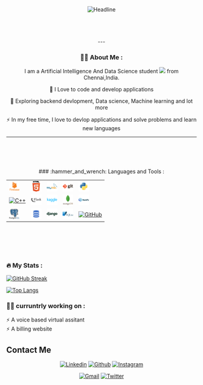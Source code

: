 
 <div align=center>
        <img src="https://readme-typing-svg.herokuapp.com?color=%236FDA44&size=32&center=true&vCenter=true&width=600&height=50&lines=Hi+there+I'm+Arjun+%F0%9F%91%8B;AI+and+DATA+SCIENCE+Student;machine-Learning+Engineer;Problem+Solver;backend+engineer" alt="Headline" />
 </div>
 <br>
 <br>
 <br>
 <br>



<div align=center>
---

### :woman_technologist: About Me :

I am a Artificial Intelligence And Data Science student <img src="https://media.giphy.com/media/WUlplcMpOCEmTGBtBW/giphy.gif" width="30"> from Chennai,India.

:telescope: I Love to code and develop applications 
 
:seedling: Exploring backend devlopment, Data science, Machine learning and lot more
 
:zap: In my free time, I love to devlop applications and solve problems and learn new languages

---
</div>
<br>
<br>
<br>
<br>

<div align=center>
### :hammer_and_wrench: Languages and Tools :
    
<table>
   <tbody>
       <tr>
            <td><a href="#"><img alt="Firebase" title="Firebase" height="28px"
                        src="https://github.com/devicons/devicon/blob/master/icons/firebase/firebase-plain-wordmark.svg" /></a>
            </td>
            <td><a href="#"><img alt="HTML5" title="HTML5" height="28px"
                        src="https://raw.githubusercontent.com/github/explore/80688e429a7d4ef2fca1e82350fe8e3517d3494d/topics/html/html.png" /></a>
            </td>
            <td><a href="#"><img alt="mysql" title="mysql" height="28px"
                        src="https://github.com/devicons/devicon/blob/master/icons/mysql/mysql-original-wordmark.svg" /></a>
            </td>
            <td><a href="#"><img alt="git" title="git" height="28px"
                        src="https://github.com/devicons/devicon/blob/master/icons/git/git-original-wordmark.svg" /></a>
            </td>
            <td><a href="#"><img alt="Python" title="Python" height="28px"
                        src="https://raw.githubusercontent.com/github/explore/80688e429a7d4ef2fca1e82350fe8e3517d3494d/topics/python/python.png" /></a>
            </td>
       </tr>
       <tr>
            <td><a href="#"><img alt="C++" title="C++" height="28px"
                        src="https://img.icons8.com/color/48/000000/c-plus-plus-logo.png" /></a></td>
            <td><a href="#"><img alt="flask" title="flask" height="28px"
                        src="https://github.com/devicons/devicon/blob/master/icons/flask/flask-original-wordmark.svg" /></a></td>
            <td><a href="#"><img alt="kaggle" title="kaggle" height="28px"
                        src="https://github.com/devicons/devicon/blob/master/icons/kaggle/kaggle-original-wordmark.svg" /></a></td>
            <td><a href="#"><img alt="mongo" title="mongo" height="28px"
                        src="https://github.com/devicons/devicon/blob/master/icons/mongodb/mongodb-original-wordmark.svg" /></a>
            </td>
            <td><a href="#"><img alt="numpy" title="numpy" height="28px"
                        src="https://github.com/devicons/devicon/blob/master/icons/numpy/numpy-original-wordmark.svg" /></a></td>
       </tr>
       <tr>
            <td><a href="#"><img alt="postgres" title="postgres" height="28px"
                        src="https://github.com/devicons/devicon/blob/master/icons/postgresql/postgresql-original-wordmark.svg" /></a>
            </td>
            <td><a href="#"><img alt="SQL" title="SQL" height="28px"
                        src="https://raw.githubusercontent.com/github/explore/80688e429a7d4ef2fca1e82350fe8e3517d3494d/topics/sql/sql.png" /></a>
            </td>
            <td><a href="#"><img alt="django" title="django" height="28px"
                        src="https://github.com/devicons/devicon/blob/master/icons/django/django-plain-wordmark.svg" /></a></td>
            <td><a href="#"><img alt="sqlite" title="sqlite" height="28px"
                        src="https://github.com/devicons/devicon/blob/master/icons/sqlite/sqlite-original-wordmark.svg" /></a></td>
            <td><a href="#"><img alt="GitHub" title="GitHub" height="28px"
                        src="https://i.imgur.com/DZgetVv.png" /></a>
            </td>
       </tr>
    </tbody>
</table>

</div>
<br>
<br>
<br>
<br>


  ### :fire: My Stats :
 
  [![GitHub Streak](http://github-readme-streak-stats.herokuapp.com?user=arjunprakash027&theme=dark&background=000000)](https://git.io/streak-stats)
  
  [![Top Langs](https://github-readme-stats.vercel.app/api/top-langs/?username=arjunprakash027&layout=compact&theme=vision-friendly-dark)](https://github.com/anuraghazra/github-readme-stats)
  
  ### :woman_technologist: curruntrly working on :
 :zap: A voice based virtual assitant
 <br>
 :zap: A billing website
 
    
 ## Contact Me


<p align="center">
  <a href="https://www.linkedin.com/in/arjun-prakash-589348211/"><img alt="Linkedin" title="Arjun Linkedin" src="https://img.shields.io/badge/LinkedIn-0077B5?style=for-the-badge&logo=linkedin&logoColor=white"></a>
  <a href="https://github.com/arjunprakash027"><img alt="Github" title="arjun Github" src="https://img.shields.io/badge/GitHub-100000?style=for-the-badge&logo=github&logoColor=white"></a>
  <a href="https://www.instagram.com/arjun_.rao/"><img alt="Instagram" title="arjun Instagram" src="https://img.shields.io/badge/Instagram-E4405F?style=for-the-badge&logo=instagram&logoColor=white"></a>
 </p>
 <p align="center">
  <a href="mailto:arjunprakash027@gmail.com"><img alt="Gmail" title="Arjun Gmail" src="https://img.shields.io/badge/Gmail-D14836?style=for-the-badge&logo=gmail&logoColor=white"></a>
<a href="https://img.shields.io/badge/Twitter-blue?style=for-the-badge&logo=twitter&logoColor=white"><img alt="Twitter" title="arjun Twitter" src="https://img.shields.io/badge/Twitter-1DA1F2?style=for-the-badge&logo=twitter&logoColor=white"></a>
</p>
